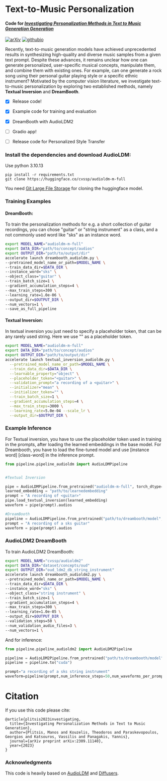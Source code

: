 # Text-to-Music Personalization

#### Code for [_Investigating Personalization Methods in Text to Music Generation Generation_](https://arxiv.org/abs/2309.11140)

[![arXiv](https://img.shields.io/badge/arXiv-2301.12503-brightgreen.svg?style=flat-square)](https://arxiv.org/abs/2309.11140) [![githubio](https://img.shields.io/badge/GitHub.io-Audio_Samples-blue?logo=Github&style=flat-square)](https://zelaki.github.io/)

Recently, text-to-music generation models have achieved unprecedented results in synthesizing high-quality and diverse music samples from a given text prompt. Despite these advances, it remains unclear how one can generate personalized, user-specific musical concepts, manipulate them, and combine them with existing ones. For example, can one generate a rock song using their personal guitar playing style or a specific ethnic instrument? Motivated by the computer vision literature, we investigate text-to-music personalization by exploring two established methods, namely **Textual Inversion** and **DreamBooth**.

- [x] Release code!

- [x] Example code for training and evaluation

- [x] DreamBooth with AudioLDM2

- [ ] Gradio app!

- [ ] Release code for Personalized Style Transfer
  
### Install the dependencies and download AudioLDM:
Use python 3.10.13
  ```
pip install -r requirements.txt
git clone https://huggingface.co/cvssp/audioldm-m-full
  ```
  You need [Git Large File Storage](https://git-lfs.com/) for cloning the huggingface model.
  ### Training Examples

  #### DreamBooth:

  To train the personalization methods for e.g. a short collection of guitar recordings, you can chose "guitar" or "string instrument" as a class, and a not commonly used word like "sks" as an instance word.
  
  ```bash
export MODEL_NAME="audioldm-m-full"
export DATA_DIR="path/to/concept/audios"
export OUTPUT_DIR="path/to/output/dir"
accelerate launch dreambooth_audioldm.py \
  --pretrained_model_name_or_path=$MODEL_NAME \
  --train_data_dir=$DATA_DIR \
  --instance_word="sks" \
  --object_class="guitar" \
  --train_batch_size=1 \
  --gradient_accumulation_steps=4 \
  --max_train_steps=300 \
  --learning_rate=1.0e-06 \
  --output_dir=$OUTPUT_DIR \
  --num_vectors=1 \
  --save_as_full_pipeline 
  ```

#### Textual Inversion:

In textual inversion you just need to specify a placeholder token, that can be any rarely used string. Here we use "<guitar>" as a placeholder token.

```bash
export MODEL_NAME="audioldm-m-full"
export DATA_DIR="path/to/concept/audios"
export OUTPUT_DIR="path/to/output/dir"
accelerate launch textual_inversion_audioldm.py \
  --pretrained_model_name_or_path=$MODEL_NAME \
  --train_data_dir=$DATA_DIR \
  --learnable_property="object" \
  --placeholder_token="<guitar>" \
  --validation_prompt="a recording of a <guitar>" \
  --initializer="mean" \
  --initializer_token="" \
  --train_batch_size=1 \
  --gradient_accumulation_steps=4 \
  --max_train_steps=3000 \
  --learning_rate=5.0e-04 --scale_lr \
  --output_dir=$OUTPUT_DIR \
```


### Example Inference

For Textual inversion, you have to use the placeholder token used in training in the prompts, after loading the learned embeddings in the base model. For Dreambooth, you have to load the fine-tuned model and use \[instance word\] \[class-word\] in the inference prompt.

```python
from pipeline.pipeline_audioldm import AudioLDMPipeline


#Textual Inversion

pipe = AudioLDMPipeline.from_pretrained("audioldm-m-full", torch_dtype=torch.float16).to("cuda")
learned_embedding = "path/to/learnedembedding"
prompt = "A recording of <guitar>"
pipe.load_textual_inversion(learned_embedding)
waveform = pipe(prompt).audios

#DreamBooth
pipeline = AudioLDMPipeline.from_pretrained("path/to/dreambooth/model", torch_dtype=torch.float16).to("cuda")
prompt = "A recording of a sks guitar"
waveform = pipe(prompt).audios
```

### AudioLDM2 DreamBooth

To train AudioLDM2 DreamBooth:

```bash
export MODEL_NAME="cvssp/audioldm2"
export DATA_DIR="dataset/concepts/oud"
export OUTPUT_DIR="oud_ldm2_db_string_instrument"
accelerate launch dreambooth_audioldm2.py \
--pretrained_model_name_or_path=$MODEL_NAME \
--train_data_dir=$DATA_DIR \
--instance_word="sks" \
--object_class="string instrument" \
--train_batch_size=1 \
--gradient_accumulation_steps=4 \
--max_train_steps=300 \
--learning_rate=1.0e-05 \
--output_dir=$OUTPUT_DIR \
--validation_steps=50 \
--num_validation_audio_files=3 \
--num_vectors=1 \
```

And for inference:

```python
from pipeline.pipeline_audioldm2 import AudioLDM2Pipeline

pipeline = AudioLDM2Pipeline.from_pretrained("path/to/dreambooth/model", torch_dtype=torch.float16)
pipeline = pipeline.to("cuda")

prompt="a recording of a sks string instrument"
waveform=pipeline(prompt,num_inference_steps=50,num_waveforms_per_prompt=1,audio_length_in_s=5.12).audios[0]
```


# Citation

If you use this code please cite:

```
@article{plitsis2023investigating,
  title={Investigating Personalization Methods in Text to Music Generation},
  author={Plitsis, Manos and Kouzelis, Theodoros and Paraskevopoulos, Georgios and Katsouros, Vassilis and Panagakis, Yannis},
  journal={arXiv preprint arXiv:2309.11140},
  year={2023}
}
```

### Acknowledgments
This code is heavily based on [AudioLDM](https://github.com/haoheliu/AudioLDM) and [Diffusers](https://github.com/huggingface/diffusers).
